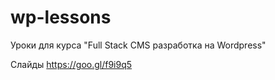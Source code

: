 # wp-lessons
Уроки для курса  "Full Stack CMS разработка на Wordpress"

Слайды https://goo.gl/f9i9q5
